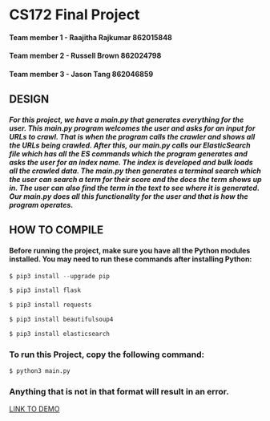 # CS172 Final Project

#### Team member 1 - Raajitha Rajkumar 862015848
#### Team member 2 - Russell Brown 862024798
#### Team member 3 - Jason Tang 862046859

## DESIGN

#####  For this project, we have a main.py that generates everything for the user. This main.py program welcomes the user and asks for an input for URLs to crawl. That is when the program calls the crawler and shows all the URLs being crawled. After this, our main.py calls our ElasticSearch file which has all the ES commands which the program generates and asks the user for an index name. The index is developed and bulk loads all the crawled data. The main.py then generates a terminal search which the user can search a term for their score and the docs the term shows up in. The user can also find the term in the text to see where it is generated. Our main.py does all this functionality for the user and that is how the program operates. 

## HOW TO COMPILE

#### Before running the project, make sure you have all the Python modules installed. You may need to run these commands after installing Python:

```python
$ pip3 install --upgrade pip
```
```python
$ pip3 install flask
```
```python
$ pip3 install requests
```
```python
$ pip3 install beautifulsoup4
```
```python
$ pip3 install elasticsearch
```

### To run this Project, copy the following command:

```python
$ python3 main.py
```
### Anything that is not in that format will result in an error. 

[LINK TO DEMO](https://www.youtube.com/watch?v=O0p6m5bCUI8)

